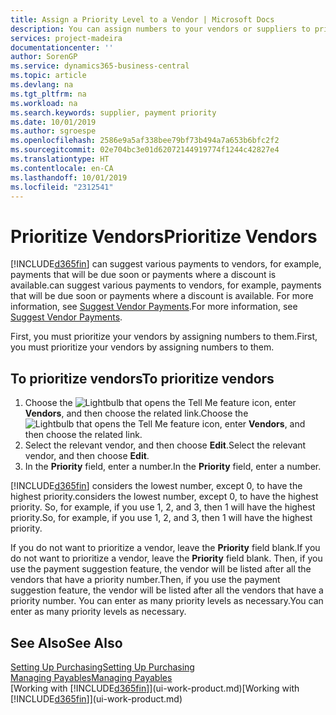 ```yaml
---
title: Assign a Priority Level to a Vendor | Microsoft Docs
description: You can assign numbers to your vendors or suppliers to prioritize them and facilitate payment suggestions in Business Central.
services: project-madeira
documentationcenter: ''
author: SorenGP
ms.service: dynamics365-business-central
ms.topic: article
ms.devlang: na
ms.tgt_pltfrm: na
ms.workload: na
ms.search.keywords: supplier, payment priority
ms.date: 10/01/2019
ms.author: sgroespe
ms.openlocfilehash: 2586e9a5af338bee79bf73b494a7a653b6bfc2f2
ms.sourcegitcommit: 02e704bc3e01d62072144919774f1244c42827e4
ms.translationtype: HT
ms.contentlocale: en-CA
ms.lasthandoff: 10/01/2019
ms.locfileid: "2312541"
---
```

# <a name="prioritize-vendors"></a><span data-ttu-id="07a75-103">Prioritize Vendors</span><span class="sxs-lookup"><span data-stu-id="07a75-103">Prioritize Vendors</span></span>
[!INCLUDE[d365fin](includes/d365fin_md.md)] <span data-ttu-id="07a75-104">can suggest various payments to vendors, for example, payments that will be due soon or payments where a discount is available.</span><span class="sxs-lookup"><span data-stu-id="07a75-104">can suggest various payments to vendors, for example, payments that will be due soon or payments where a discount is available.</span></span> <span data-ttu-id="07a75-105">For more information, see [Suggest Vendor Payments](payables-how-suggest-vendor-payments.md).</span><span class="sxs-lookup"><span data-stu-id="07a75-105">For more information, see [Suggest Vendor Payments](payables-how-suggest-vendor-payments.md).</span></span>

<span data-ttu-id="07a75-106">First, you must prioritize your vendors by assigning numbers to them.</span><span class="sxs-lookup"><span data-stu-id="07a75-106">First, you must prioritize your vendors by assigning numbers to them.</span></span>

## <a name="to-prioritize-vendors"></a><span data-ttu-id="07a75-107">To prioritize vendors</span><span class="sxs-lookup"><span data-stu-id="07a75-107">To prioritize vendors</span></span>
1. <span data-ttu-id="07a75-108">Choose the ![Lightbulb that opens the Tell Me feature](media/ui-search/search_small.png "Tell me what you want to do") icon, enter **Vendors**, and then choose the related link.</span><span class="sxs-lookup"><span data-stu-id="07a75-108">Choose the ![Lightbulb that opens the Tell Me feature](media/ui-search/search_small.png "Tell me what you want to do") icon, enter **Vendors**, and then choose the related link.</span></span>
2. <span data-ttu-id="07a75-109">Select the relevant vendor, and then choose **Edit**.</span><span class="sxs-lookup"><span data-stu-id="07a75-109">Select the relevant vendor, and then choose **Edit**.</span></span>
3. <span data-ttu-id="07a75-110">In the **Priority** field, enter a number.</span><span class="sxs-lookup"><span data-stu-id="07a75-110">In the **Priority** field, enter a number.</span></span>

[!INCLUDE[d365fin](includes/d365fin_md.md)] <span data-ttu-id="07a75-111">considers the lowest number, except 0, to have the highest priority.</span><span class="sxs-lookup"><span data-stu-id="07a75-111">considers the lowest number, except 0, to have the highest priority.</span></span> <span data-ttu-id="07a75-112">So, for example, if you use 1, 2, and 3, then 1 will have the highest priority.</span><span class="sxs-lookup"><span data-stu-id="07a75-112">So, for example, if you use 1, 2, and 3, then 1 will have the highest priority.</span></span>

<span data-ttu-id="07a75-113">If you do not want to prioritize a vendor, leave the **Priority** field blank.</span><span class="sxs-lookup"><span data-stu-id="07a75-113">If you do not want to prioritize a vendor, leave the **Priority** field blank.</span></span> <span data-ttu-id="07a75-114">Then, if you use the payment suggestion feature, the vendor will be listed after all the vendors that have a priority number.</span><span class="sxs-lookup"><span data-stu-id="07a75-114">Then, if you use the payment suggestion feature, the vendor will be listed after all the vendors that have a priority number.</span></span> <span data-ttu-id="07a75-115">You can enter as many priority levels as necessary.</span><span class="sxs-lookup"><span data-stu-id="07a75-115">You can enter as many priority levels as necessary.</span></span>

## <a name="see-also"></a><span data-ttu-id="07a75-116">See Also</span><span class="sxs-lookup"><span data-stu-id="07a75-116">See Also</span></span>
[<span data-ttu-id="07a75-117">Setting Up Purchasing</span><span class="sxs-lookup"><span data-stu-id="07a75-117">Setting Up Purchasing</span></span>](purchasing-setup-purchasing.md)  
[<span data-ttu-id="07a75-118">Managing Payables</span><span class="sxs-lookup"><span data-stu-id="07a75-118">Managing Payables</span></span>](payables-manage-payables.md)  
<span data-ttu-id="07a75-119">[Working with [!INCLUDE[d365fin](includes/d365fin_md.md)]](ui-work-product.md)</span><span class="sxs-lookup"><span data-stu-id="07a75-119">[Working with [!INCLUDE[d365fin](includes/d365fin_md.md)]](ui-work-product.md)</span></span>
